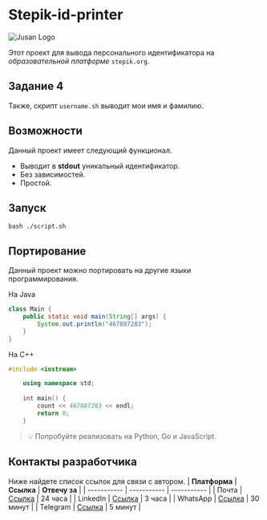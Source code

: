 # **Stepik-id-printer**
![Jusan Logo](https://ucarecdn.com/02b8ff49-8f2b-4ce9-be84-7d4bdc6b9b67/)

Этот проект для вывода персонального идентификатора на *образовательной платформе* ```stepik.org```.
## **Задание 4**
Также, скрипт ```username.sh``` выводит мои имя и фамилию. 
## **Возможности**
Данный проект имеет следующий функционал.   
* Выводит в **stdout** уникальный идентификатор.   
* Без зависимостей.   
* Простой.   
## **Запуск**
	bash ./script.sh
## **Портирование**
Данный проект можно портировать на другие языки программирования.  

На Java
```Java
class Main {
    public static void main(String[] args) {
        System.out.println("467887283");
    }
}
```
На C++
```C++
#include <iostream>

    using namespace std;
    
	int main() {
	    count << 467887283 << endl;
	    return 0;
	}
```
> 💡 Попробуйте реализовать на Python, Go и JavaScript.
## **Контакты разработчика**
Ниже найдете список ссылок для связи с автором.
| **Платформа** | **Ссылка**                                       | **Отвечу за** |
| -----------   | -----------                                      | -----------   |
| Почта         | [Ссылка](https://github.com/SuranshyT/jusan-git) | 24 часа       |
| LinkedIn      | [Ссылка](https://github.com/SuranshyT/jusan-git) | 3 часа        |
| WhatsApp      | [Ссылка](https://github.com/SuranshyT/jusan-git) | 30 минут      |
| Telegram      | [Ссылка](https://github.com/SuranshyT/jusan-git) | 5 минут       |
